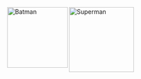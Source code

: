 <img height="140px" align="left" src="https://media.giphy.com/media/v1.Y2lkPTc5MGI3NjExbHpoM3h2dGRnbDhteTZhMTBsaWtyc2V3a3Z1emI4OTBtMXQ2MWZ6MiZlcD12MV9zdGlja2Vyc19zZWFyY2gmY3Q9cw/wNnDbvuZqzho4/giphy.gif" alt="Batman" />
<img height="150px" align="left" src="https://media.giphy.com/media/EksD1gweEEdGw/giphy.gif" alt="Superman" />

